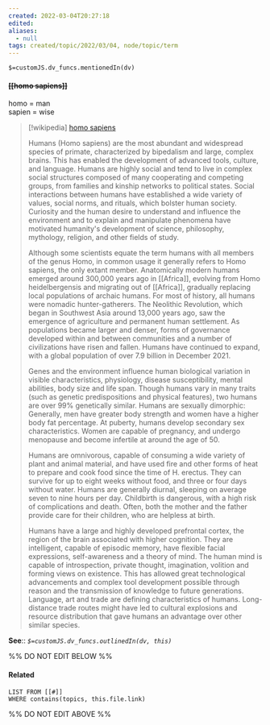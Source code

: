 ```yaml
---
created: 2022-03-04T20:27:18 
edited: 
aliases:
  - null
tags: created/topic/2022/03/04, node/topic/term
---
```

`$=customJS.dv_funcs.mentionedIn(dv)`

#### <s class="topic-title">[[homo sapiens]]</s>

homo = man  
sapien = wise

> [!wikipedia] [homo sapiens](https://en.wikipedia.org/wiki/Human)
> 
> Humans (Homo sapiens) are the most abundant and widespread species of primate, characterized by bipedalism and large, complex brains. This has enabled the development of advanced tools, culture, and language. Humans are highly social and tend to live in complex social structures composed of many cooperating and competing groups, from families and kinship networks to political states. Social interactions between humans have established a wide variety of values, social norms, and rituals, which bolster human society. Curiosity and the human desire to understand and influence the environment and to explain and manipulate phenomena have motivated humanity's development of science, philosophy, mythology, religion, and other fields of study.
> 
> Although some scientists equate the term humans with all members of the genus Homo, in common usage it generally refers to Homo sapiens, the only extant member. Anatomically modern humans emerged around 300,000 years ago in [[Africa]], evolving from Homo heidelbergensis and migrating out of [[Africa]], gradually replacing local populations of archaic humans. For most of history, all humans were nomadic hunter-gatherers. The Neolithic Revolution, which began in Southwest Asia around 13,000 years ago, saw the emergence of agriculture and permanent human settlement. As populations became larger and denser, forms of governance developed within and between communities and a number of civilizations have risen and fallen. Humans have continued to expand, with a global population of over 7.9 billion in December 2021.
> 
> Genes and the environment influence human biological variation in visible characteristics, physiology, disease susceptibility, mental abilities, body size and life span. Though humans vary in many traits (such as genetic predispositions and physical features), two humans are over 99% genetically similar. Humans are sexually dimorphic: Generally, men have greater body strength and women have a higher body fat percentage. At puberty, humans develop secondary sex characteristics. Women are capable of pregnancy, and undergo menopause and become infertile at around the age of 50.
> 
> Humans are omnivorous, capable of consuming a wide variety of plant and animal material, and have used fire and other forms of heat to prepare and cook food since the time of H. erectus. They can survive for up to eight weeks without food, and three or four days without water. Humans are generally diurnal, sleeping on average seven to nine hours per day. Childbirth is dangerous, with a high risk of complications and death. Often, both the mother and the father provide care for their children, who are helpless at birth.
> 
> Humans have a large and highly developed prefrontal cortex, the region of the brain associated with higher cognition. They are intelligent, capable of episodic memory, have flexible facial expressions, self-awareness and a theory of mind. The human mind is capable of introspection, private thought, imagination, volition and forming views on existence. This has allowed great technological advancements and complex tool development possible through reason and the transmission of knowledge to future generations. Language, art and trade are defining characteristics of humans. Long-distance trade routes might have led to cultural explosions and resource distribution that gave humans an advantage over other similar species.
>


**See**::
*`$=customJS.dv_funcs.outlinedIn(dv, this)`*

%% DO NOT EDIT BELOW %%

#### Related 

```dataview
LIST FROM [[#]]
WHERE contains(topics, this.file.link)
```
%% DO NOT EDIT ABOVE %%
